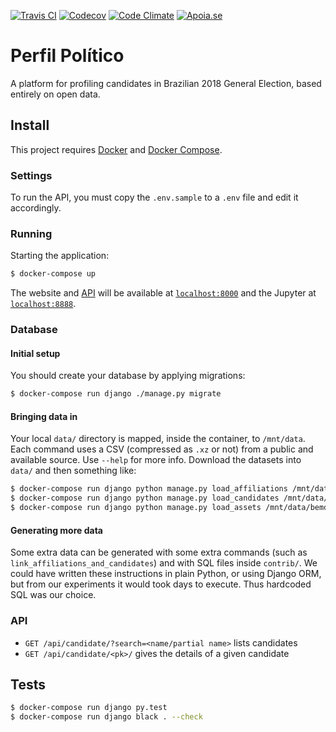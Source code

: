[![Travis CI](https://img.shields.io/travis/okfn-brasil/perfil-politico.svg)](https://travis-ci.org/okfn-brasil/perfil-politico)
[![Codecov](https://img.shields.io/codecov/c/github/okfn-brasil/perfil-politico.svg)](https://codecov.io/gh/okfn-brasil/perfil-politico)
[![Code Climate](https://img.shields.io/codeclimate/maintainability/okfn-brasil/perfil-politico.svg)](https://codeclimate.com/github/okfn-brasil/perfil-politico)
[![Apoia.se](https://img.shields.io/badge/donate-apoia.se-EB4A3B.svg)](https://apoia.se/serenata)

# Perfil Político

A platform for profiling candidates in Brazilian 2018 General Election, based
entirely on open data.

## Install

This project requires [Docker](https://docs.docker.com/install/) and
[Docker Compose](https://docs.docker.com/compose/install/).

### Settings

To run the API, you must copy the `.env.sample` to a `.env` file and
edit it accordingly.

### Running

Starting the application:

```sh
$ docker-compose up
```

The website and [API](#api) will be available at
[`localhost:8000`](http://localhost:8000) and the Jupyter at
[`localhost:8888`](http://localhost:8888).

### Database

#### Initial setup

You should create your database by applying migrations:

```sh
$ docker-compose run django ./manage.py migrate
```

#### Bringing data in

Your local `data/` directory is mapped, inside the container, to `/mnt/data`.
Each command uses a CSV (compressed as `.xz` or not) from a public and
available source. Use `--help` for more info. Download the datasets into
`data/` and then something like:

```sh
$ docker-compose run django python manage.py load_affiliations /mnt/data/filiacao.csv
$ docker-compose run django python manage.py load_candidates /mnt/data/candidatura.csv
$ docker-compose run django python manage.py load_assets /mnt/data/bemdeclarado.csv
```

#### Generating more data

Some extra data can be generated with some extra commands (such as
`link_affiliations_and_candidates`) and with SQL files inside `contrib/`. We
could have written these instructions in plain Python, or using Django ORM,
but from our experiments it would took days to execute.  Thus hardcoded SQL was
our choice.

### API

* `GET /api/candidate/?search=<name/partial name>` lists candidates
* `GET /api/candidate/<pk>/` gives the details of a given candidate

## Tests

```sh
$ docker-compose run django py.test
$ docker-compose run django black . --check
```

